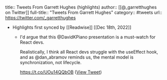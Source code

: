 title:: Tweets From Garrett Hughes (highlights)
author:: [[@_garretthughes on Twitter]]
full-title:: "Tweets From Garrett Hughes"
category:: #tweets
url:: https://twitter.com/_garretthughes

- Highlights first synced by [[Readwise]] [[Dec 18th, 2022]]
	- I'd argue that this @DavidKPiano presentation is a must-watch for React devs.
	  
	  Realistically, I think all React devs struggle with the useEffect hook, and as @dan_abramov reminds us, the mental model is synchronization, not lifecycle.
	  
	  https://t.co/UOu14QQbOB ([View Tweet](https://twitter.com/_garretthughes/status/1604268919455625217))